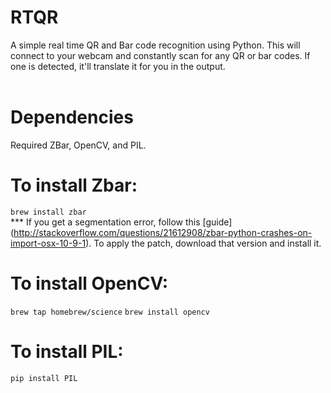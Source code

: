# RTQR
A simple real time QR and Bar code recognition using Python. This will connect to your webcam and constantly scan for any QR or bar codes. If one is detected, it'll translate it for you in the output.  
<br />
# Dependencies
Required ZBar, OpenCV, and PIL.
<br />
# To install Zbar:
```brew install zbar```
<br />
*** If you get a segmentation error, follow this [guide] (http://stackoverflow.com/questions/21612908/zbar-python-crashes-on-import-osx-10-9-1). To apply the patch, download that version and install it.
<br />
# To install OpenCV:
```brew tap homebrew/science```
```brew install opencv```
<br />
# To install PIL:
```pip install PIL```

